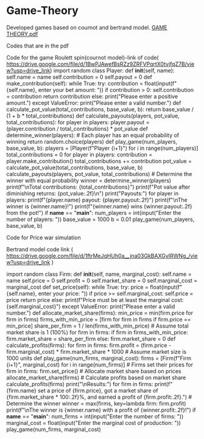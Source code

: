 # Game-Theory
Developed games based on cournot and bertrand model.
[GAME THEORY.pdf](https://github.com/user-attachments/files/17969503/GAME.THEORY.pdf)


Codes that are in the pdf

Code for the game Roulett spin(cournot model)-link of code( https://drive.google.com/file/d/1BwPJAwefBsRZz9ZRFVPqrtX0tvjfqZ7B/view?usp=drive_link) 
import random
class Player:
    def __init__(self, name):
        self.name = name
        self.contribution = 0
        self.payout = 0
    def make_contribution(self):
        while True:
            try:
                contribution = float(input(f"{self.name}, enter your bet amount: "))
                if contribution > 0:
                    self.contribution = contribution
                    return contribution
                else:
                    print("Please enter a positive amount.")
            except ValueError:
                print("Please enter a valid number.")
def calculate_pot_value(total_contributions, base_value, b):
    return base_value / (1 + b * total_contributions)
def calculate_payouts(players, pot_value, total_contributions):
    for player in players:
        player.payout = (player.contribution / total_contributions) * pot_value
def determine_winner(players):
    # Each player has an equal probability of winning
    return random.choice(players)
def play_game(num_players, base_value, b):
    players = [Player(f"Player {i+1}") for i in range(num_players)]
    total_contributions = 0
    for player in players:
        contribution = player.make_contribution()
        total_contributions += contribution
    pot_value = calculate_pot_value(total_contributions, base_value, b)
    calculate_payouts(players, pot_value, total_contributions)
    # Determine the winner with equal probability
    winner = determine_winner(players)
    print(f"\nTotal contributions: {total_contributions}")
    print(f"Pot value after diminishing returns: {pot_value:.2f}\n")
    print("Payouts:")
    for player in players:
        print(f"{player.name} payout: {player.payout:.2f}")
    print(f"\nThe winner is {winner.name}!")
    print(f"{winner.name} wins {winner.payout:.2f} from the pot!")
if __name__ == "__main__":
    num_players = int(input("Enter the number of players: "))
    base_value = 1000
    b = 0.01
    play_game(num_players, base_value, b)



Code for Price war simulation

Bertrand model code link ( https://drive.google.com/file/d/1ftrMeJqHUh0a__jna03GkBAXGyIRWNg_/view?usp=drive_link )

import random
class Firm:
    def __init__(self, name, marginal_cost):
        self.name = name
        self.price = 0
        self.profit = 0
        self.market_share = 0
        self.marginal_cost = marginal_cost
    def set_price(self):
        while True:
            try:
                price = float(input(f"{self.name}, enter your price: "))
                if price >= self.marginal_cost:
                    self.price = price
                    return price
                else:
                    print(f"Price must be at least the marginal cost: {self.marginal_cost}")
            except ValueError:
               print("Please enter a valid number.")
def allocate_market_share(firms):
    min_price = min(firm.price for firm in firms)
    firms_with_min_price = [firm for firm in firms if firm.price == min_price]
    share_per_firm = 1 / len(firms_with_min_price)  # Assume total market share is 1 (100%)
    for firm in firms:
        if firm in firms_with_min_price:
            firm.market_share = share_per_firm
        else:
            firm.market_share = 0
def calculate_profits(firms):
    for firm in firms:
        firm.profit = (firm.price - firm.marginal_cost) * firm.market_share * 1000  # Assume market size is 1000 units
def play_game(num_firms, marginal_cost):
    firms = [Firm(f"Firm {i+1}", marginal_cost) for i in range(num_firms)]
    # Firms set their prices
    for firm in firms:
        firm.set_price()
    # Allocate market share based on prices
    allocate_market_share(firms)
    # Calculate profits based on market share
    calculate_profits(firms)
    print("\nResults:")
    for firm in firms:
        print(f"{firm.name} set a price of {firm.price}, got a market share of {firm.market_share * 100:.2f}%, and earned a profit of {firm.profit:.2f}.")
    # Determine the winner
    winner = max(firms, key=lambda firm: firm.profit)
    print(f"\nThe winner is {winner.name} with a profit of {winner.profit:.2f}!")
if __name__ == "__main__":
    num_firms = int(input("Enter the number of firms: "))
    marginal_cost = float(input("Enter the marginal cost of production: "))
    play_game(num_firms, marginal_cost)
